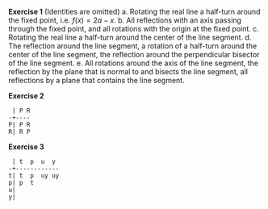 **Exercise 1**
(Identities are omitted)
a.
Rotating the real line a half-turn around the fixed point, i.e. $f(x)=2a-x$.
b.
All reflections with an axis passing through the fixed point, and all rotations with the origin at the fixed point.
c.
Rotating the real line a half-turn around the center of the line segment.
d.
The reflection around the line segment, a rotation of a half-turn around the center of the line segment, the reflection around the perpendicular bisector of the line segment.
e.
All rotations around the axis of the line segment, the reflection by the plane that is normal to and bisects the line segment, all reflections by a plane that contains the line segment.

**Exercise 2**
```
 | P R
-+----
P| P R
R| R P
```

**Exercise 3**
```
 | t  p  u  y
-+------------
t| t  p  uy uy
p| p  t  
u|
y|
```